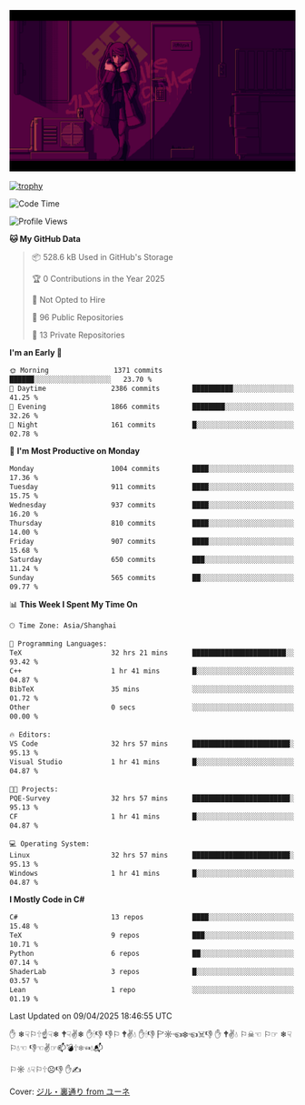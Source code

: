 ![](imgs/main.png)

[![trophy](https://github-profile-trophy.vercel.app/?username=NeilKleistGao&theme=dracula)](https://github.com/ryo-ma/github-profile-trophy)

<!--START_SECTION:waka-->
![Code Time](http://img.shields.io/badge/Code%20Time-1%2C712%20hrs%2052%20mins-blue)

![Profile Views](http://img.shields.io/badge/Profile%20Views-0-blue)

**🐱 My GitHub Data** 

> 📦 528.6 kB Used in GitHub's Storage 
 > 
> 🏆 0 Contributions in the Year 2025
 > 
> 🚫 Not Opted to Hire
 > 
> 📜 96 Public Repositories 
 > 
> 🔑 13 Private Repositories 
 > 
**I'm an Early 🐤** 

```text
🌞 Morning                1371 commits        ██████░░░░░░░░░░░░░░░░░░░   23.70 % 
🌆 Daytime                2386 commits        ██████████░░░░░░░░░░░░░░░   41.25 % 
🌃 Evening                1866 commits        ████████░░░░░░░░░░░░░░░░░   32.26 % 
🌙 Night                  161 commits         █░░░░░░░░░░░░░░░░░░░░░░░░   02.78 % 
```
📅 **I'm Most Productive on Monday** 

```text
Monday                   1004 commits        ████░░░░░░░░░░░░░░░░░░░░░   17.36 % 
Tuesday                  911 commits         ████░░░░░░░░░░░░░░░░░░░░░   15.75 % 
Wednesday                937 commits         ████░░░░░░░░░░░░░░░░░░░░░   16.20 % 
Thursday                 810 commits         ████░░░░░░░░░░░░░░░░░░░░░   14.00 % 
Friday                   907 commits         ████░░░░░░░░░░░░░░░░░░░░░   15.68 % 
Saturday                 650 commits         ███░░░░░░░░░░░░░░░░░░░░░░   11.24 % 
Sunday                   565 commits         ██░░░░░░░░░░░░░░░░░░░░░░░   09.77 % 
```


📊 **This Week I Spent My Time On** 

```text
🕑︎ Time Zone: Asia/Shanghai

💬 Programming Languages: 
TeX                      32 hrs 21 mins      ███████████████████████░░   93.42 % 
C++                      1 hr 41 mins        █░░░░░░░░░░░░░░░░░░░░░░░░   04.87 % 
BibTeX                   35 mins             ░░░░░░░░░░░░░░░░░░░░░░░░░   01.72 % 
Other                    0 secs              ░░░░░░░░░░░░░░░░░░░░░░░░░   00.00 % 

🔥 Editors: 
VS Code                  32 hrs 57 mins      ████████████████████████░   95.13 % 
Visual Studio            1 hr 41 mins        █░░░░░░░░░░░░░░░░░░░░░░░░   04.87 % 

🐱‍💻 Projects: 
PQE-Survey               32 hrs 57 mins      ████████████████████████░   95.13 % 
CF                       1 hr 41 mins        █░░░░░░░░░░░░░░░░░░░░░░░░   04.87 % 

💻 Operating System: 
Linux                    32 hrs 57 mins      ████████████████████████░   95.13 % 
Windows                  1 hr 41 mins        █░░░░░░░░░░░░░░░░░░░░░░░░   04.87 % 
```

**I Mostly Code in C#** 

```text
C#                       13 repos            ████░░░░░░░░░░░░░░░░░░░░░   15.48 % 
TeX                      9 repos             ███░░░░░░░░░░░░░░░░░░░░░░   10.71 % 
Python                   6 repos             ██░░░░░░░░░░░░░░░░░░░░░░░   07.14 % 
ShaderLab                3 repos             █░░░░░░░░░░░░░░░░░░░░░░░░   03.57 % 
Lean                     1 repo              ░░░░░░░░░░░░░░░░░░░░░░░░░   01.19 % 
```




 Last Updated on 09/04/2025 18:46:55 UTC
<!--END_SECTION:waka-->

✋ ❄☟⚐🕆☝☟❄ 🕈☟✌❄ ✋🕯👎 👎⚐ 🕈✌💧 ✋🕯👎 🏱☼☜❄☜☠👎 ✋ 🕈✌💧 ⚐☠☜ ⚐☞ ❄☟⚐💧☜ 👎☜✌☞📫💣🕆❄☜💧📬

⚐☼ 💧☟⚐🕆☹👎 ✋✍

Cover: [ジル・裏通り from ユーネ](https://www.pixiv.net/artworks/62127066)
